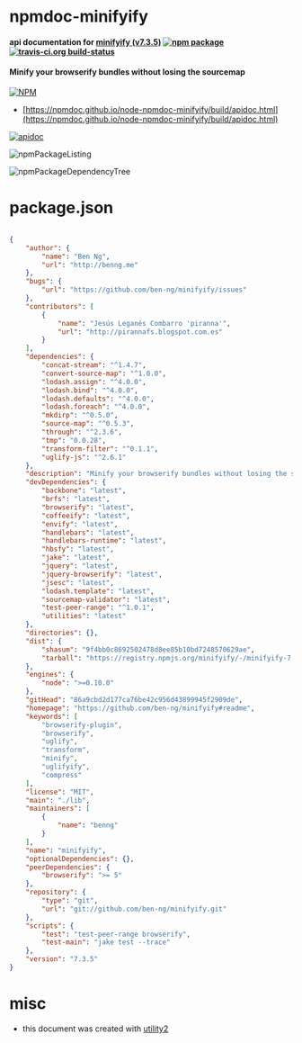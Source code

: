 # npmdoc-minifyify

#### api documentation for  [minifyify (v7.3.5)](https://github.com/ben-ng/minifyify#readme)  [![npm package](https://img.shields.io/npm/v/npmdoc-minifyify.svg?style=flat-square)](https://www.npmjs.org/package/npmdoc-minifyify) [![travis-ci.org build-status](https://api.travis-ci.org/npmdoc/node-npmdoc-minifyify.svg)](https://travis-ci.org/npmdoc/node-npmdoc-minifyify)

#### Minify your browserify bundles without losing the sourcemap

[![NPM](https://nodei.co/npm/minifyify.png?downloads=true&downloadRank=true&stars=true)](https://www.npmjs.com/package/minifyify)

- [https://npmdoc.github.io/node-npmdoc-minifyify/build/apidoc.html](https://npmdoc.github.io/node-npmdoc-minifyify/build/apidoc.html)

[![apidoc](https://npmdoc.github.io/node-npmdoc-minifyify/build/screenCapture.buildCi.browser.%252Ftmp%252Fbuild%252Fapidoc.html.png)](https://npmdoc.github.io/node-npmdoc-minifyify/build/apidoc.html)

![npmPackageListing](https://npmdoc.github.io/node-npmdoc-minifyify/build/screenCapture.npmPackageListing.svg)

![npmPackageDependencyTree](https://npmdoc.github.io/node-npmdoc-minifyify/build/screenCapture.npmPackageDependencyTree.svg)



# package.json

```json

{
    "author": {
        "name": "Ben Ng",
        "url": "http://benng.me"
    },
    "bugs": {
        "url": "https://github.com/ben-ng/minifyify/issues"
    },
    "contributors": [
        {
            "name": "Jesús Leganés Combarro 'piranna'",
            "url": "http://pirannafs.blogspot.com.es"
        }
    ],
    "dependencies": {
        "concat-stream": "^1.4.7",
        "convert-source-map": "^1.0.0",
        "lodash.assign": "^4.0.0",
        "lodash.bind": "^4.0.0",
        "lodash.defaults": "^4.0.0",
        "lodash.foreach": "^4.0.0",
        "mkdirp": "^0.5.0",
        "source-map": "^0.5.3",
        "through": "^2.3.6",
        "tmp": "0.0.28",
        "transform-filter": "^0.1.1",
        "uglify-js": "^2.6.1"
    },
    "description": "Minify your browserify bundles without losing the sourcemap",
    "devDependencies": {
        "backbone": "latest",
        "brfs": "latest",
        "browserify": "latest",
        "coffeeify": "latest",
        "envify": "latest",
        "handlebars": "latest",
        "handlebars-runtime": "latest",
        "hbsfy": "latest",
        "jake": "latest",
        "jquery": "latest",
        "jquery-browserify": "latest",
        "jsesc": "latest",
        "lodash.template": "latest",
        "sourcemap-validator": "latest",
        "test-peer-range": "^1.0.1",
        "utilities": "latest"
    },
    "directories": {},
    "dist": {
        "shasum": "9f4bb0c8692502478d8ee85b10bd7248570629ae",
        "tarball": "https://registry.npmjs.org/minifyify/-/minifyify-7.3.5.tgz"
    },
    "engines": {
        "node": ">=0.10.0"
    },
    "gitHead": "86a9cbd2d177ca76be42c956d43899945f2909de",
    "homepage": "https://github.com/ben-ng/minifyify#readme",
    "keywords": [
        "browserify-plugin",
        "browserify",
        "uglify",
        "transform",
        "minify",
        "uglifyify",
        "compress"
    ],
    "license": "MIT",
    "main": "./lib",
    "maintainers": [
        {
            "name": "benng"
        }
    ],
    "name": "minifyify",
    "optionalDependencies": {},
    "peerDependencies": {
        "browserify": ">= 5"
    },
    "repository": {
        "type": "git",
        "url": "git://github.com/ben-ng/minifyify.git"
    },
    "scripts": {
        "test": "test-peer-range browserify",
        "test-main": "jake test --trace"
    },
    "version": "7.3.5"
}
```



# misc
- this document was created with [utility2](https://github.com/kaizhu256/node-utility2)
